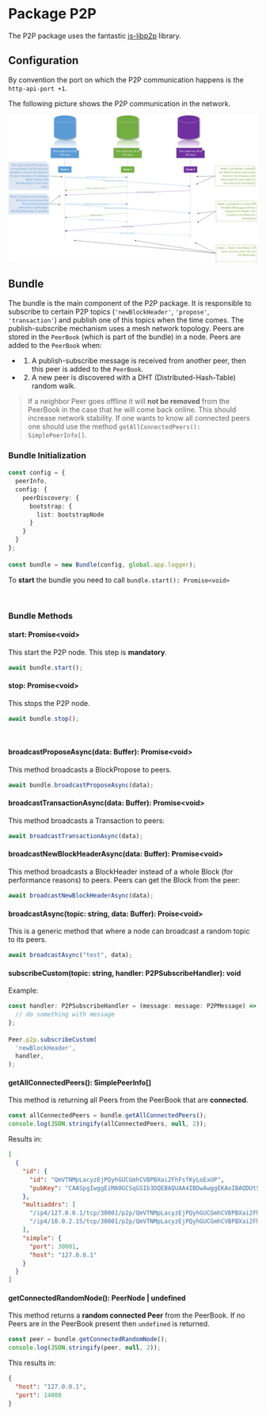 # Package P2P

The P2P package uses the fantastic [js-libp2p](https://github.com/libp2p/js-libp2p) library.

## Configuration

By convention the port on which the P2P communication happens is the `http-api-port +1`.

The following picture shows the P2P communication in the network.

![p2p communication](../../.vuepress/public/p2p_node_communication.png)

## Bundle

The bundle is the main component of the P2P package. It is responsible to subscribe to certain P2P topics (`'newBlockHeader'`, `'propose'`, `'transaction'`) and publish one of this topics when the time comes. The publish-subscribe mechanism uses a mesh network topology. Peers are stored in the `PeerBook` (which is part of the bundle) in a node. Peers are added to the `PeerBook` when:

- 1. A publish-subscribe message is received from another peer, then this peer is added to the `PeerBook`.
- 2. A new peer is discovered with a DHT (Distributed-Hash-Table) random walk.

> If a neighbor Peer goes offline it will **not be removed** from the PeerBook in the case that he will come back online. This should increase network stability. If one wants to know all connected peers one should use the method `getAllConnectedPeers(): SimplePeerInfo[]`.

### Bundle Initialization

```ts
const config = {
  peerInfo,
  config: {
    peerDiscovery: {
      bootstrap: {
        list: bootstrapNode
      }
    }
  }
};

const bundle = new Bundle(config, global.app.logger);
```

To **start** the bundle you need to call `bundle.start(): Promise<void>`

<br/>

### Bundle Methods

#### start: Promise\<void\>

This start the P2P node. This step is **mandatory**.

```ts
await bundle.start();
```

#### stop: Promise\<void\>

This stops the P2P node.

```ts
await bundle.stop();
```

<br/>

#### broadcastProposeAsync(data: Buffer): Promise\<void\>

This method broadcasts a BlockPropose to peers.

```ts
await bundle.broadcastProposeAsync(data);
```

#### broadcastTransactionAsync(data: Buffer): Promise\<void\>

This method broadcasts a Transaction to peers:

```ts
await broadcastTransactionAsync(data);
```

#### broadcastNewBlockHeaderAsync(data: Buffer): Promise\<void\>

This method broadcasts a BlockHeader instead of a whole Block (for performance reasons) to peers. Peers can get the Block from the peer:

```ts
await broadcastNewBlockHeaderAsync(data);
```

#### broadcastAsync(topic: string, data: Buffer): Proise\<void\>

This is a generic method that where a node can broadcast a random topic to its peers.

```ts
await broadcastAsync("test", data);
```

#### subscribeCustom(topic: string, handler: P2PSubscribeHandler): void

Example:

```ts
const handler: P2PSubscribeHandler = (message: message: P2PMessage) => {
  // do something with message
};

Peer.p2p.subscribeCustom(
  'newBlockHeader',
  handler,
);
```

#### getAllConnectedPeers(): SimplePeerInfo[]

This method is returning all Peers from the PeerBook that are **connected**.

```ts
const allConnectedPeers = bundle.getAllConnectedPeers();
console.log(JSON.stringify(allConnectedPeers, null, 2));
```

Results in:

```json
[
  {
    "id": {
      "id": "QmVTNMpLacyzEjPQyhGUCGmhCVBPBXai2FhFsfKyLoExUP",
      "pubKey": "CAASpgIwggEiMA0GCSqGSIb3DQEBAQUAA4IBDwAwggEKAoIBAQDUtSDoa4O9oFyyXSawNgNACbQd60UZ2/Zc4VcemCf4SDuXzd0y+E4QGrb/8/rLRRnmXu8n1fLV4D3mvY1gf6OPCMkHu4k/xDh+Y7KoBsBHxb4Wq16vv+coe5jGw/7tDpoFqeVKvNoJ/Xudjdl53/C03RGTlFIWP+llcwXIYWPwuPH/pAF3X+sDQedaoVHrDdxnpNuPelw0naNtopv7yK75esTdi3FDmkwxTFF9BzF+LlgScXiyiprlZgg36nFA5YRWgBqILwTyEVURjTuS6vwPiieUrjZfMOViTyEQWnQD88FHGeg2sGjrk+SGQ8/eWENPtLlpVvnbE/YT1pZgqQJHAgMBAAE="
    },
    "multiaddrs": [
      "/ip4/127.0.0.1/tcp/30001/p2p/QmVTNMpLacyzEjPQyhGUCGmhCVBPBXai2FhFsfKyLoExUP",
      "/ip4/10.0.2.15/tcp/30001/p2p/QmVTNMpLacyzEjPQyhGUCGmhCVBPBXai2FhFsfKyLoExUP"
    ],
    "simple": {
      "port": 30001,
      "host": "127.0.0.1"
    }
  }
]
```

#### getConnectedRandomNode(): PeerNode | undefined

This method returns a **random connected Peer** from the PeerBook. If no Peers are in the PeerBook present then `undefined` is returned.

```ts
const peer = bundle.getConnectedRandomNode();
console.log(JSON.stringify(peer, null, 2));
```

This results in:

```json
{
  "host": "127.0.0.1",
  "port": 14000
}
```
